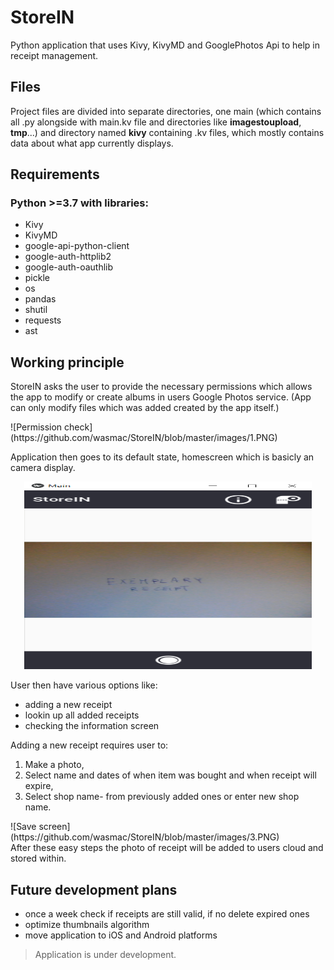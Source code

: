 # StoreIN
Python application that uses Kivy, KivyMD and GooglePhotos Api to help in receipt management.

## Files
Project files are divided into separate directories, one main (which contains all .py alongside with main.kv file 
and directories like **imagestoupload**, **tmp**...) and directory named **kivy** containing .kv files, 
which mostly contains data about what app currently displays.

## Requirements
### Python >=3.7 with libraries:
 - Kivy
 - KivyMD
 - google-api-python-client
 - google-auth-httplib2
 - google-auth-oauthlib
 - pickle
 - os
 - pandas
 - shutil
 - requests
 - ast
 
## Working principle
StoreIN asks the user to provide the necessary permissions which allows the app to modify or create albums in users Google Photos service. (App can only modify files which was added created by the app itself.)

<div align=”center”> 
![Permission check](https://github.com/wasmac/StoreIN/blob/master/images/1.PNG) 
</div>

Application then goes to its default state, homescreen which is basicly an camera display.
<p align="center">
 <img width="460" height="300" src="https://github.com/wasmac/StoreIN/blob/master/images/2.PNG">
</p>
User then have various options like:

 - adding a new receipt
 - lookin up all added receipts
 - checking the information screen
 
 Adding a new receipt requires user to:

1) Make a photo,
2) Select name and dates of when item was bought and when receipt will expire,
3) Select shop name- from previously added ones or enter new shop name.
<div align=”center”>
![Save screen](https://github.com/wasmac/StoreIN/blob/master/images/3.PNG)
</div>
After these easy steps the photo of receipt will be added to users cloud and stored within.

## Future development plans
 - once a week check if receipts are still valid, if no delete expired ones
 - optimize thumbnails algorithm
 - move application to iOS and Android platforms
>Application is under development.
